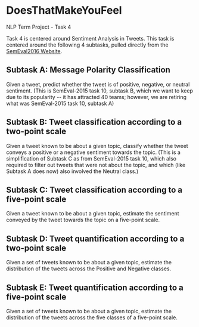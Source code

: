 # DoesThatMakeYouFeel
NLP Term Project - Task 4

Task 4 is centered around Sentiment Analysis in Tweets. This task is centered around the following 4 subtasks, pulled directly from the [SemEval2016 Website](http://alt.qcri.org/semeval2016/task4/).

## Subtask A: Message Polarity Classification
Given a tweet, predict whether the tweet is of positive, negative, or neutral sentiment. (This is SemEval-2015 task 10, subtask B, which we want to keep due to its popularity -- it has attracted 40 teams; however, we are retiring what was SemEval-2015 task 10, subtask A)

## Subtask B: Tweet classification according to a two-point scale
Given a tweet known to be about a given topic, classify whether the tweet conveys a positive or a negative sentiment towards the topic. (This is a simplification of Subtask C as from SemEval-2015 task 10, which also required to filter out tweets that were not about the topic, and which (like Subtask A does now) also involved the Neutral class.)

## Subtask C: Tweet classification according to a five-point scale
Given a tweet known to be about a given topic, estimate the sentiment conveyed by the tweet towards the topic on a five-point scale.

## Subtask D: Tweet quantification according to a two-point scale
Given a set of tweets known to be about a given topic, estimate the distribution of the tweets across the Positive and Negative classes.

## Subtask E: Tweet quantification according to a five-point scale
Given a set of tweets known to be about a given topic, estimate the distribution of the tweets across the five classes of a five-point scale.
